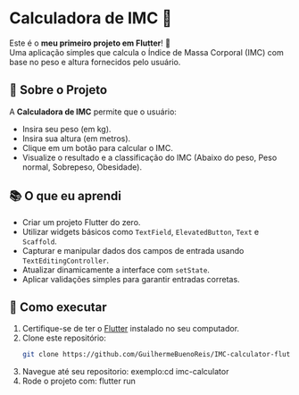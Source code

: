 # Calculadora de IMC 📱

Este é o **meu primeiro projeto em Flutter**! 🎉  
Uma aplicação simples que calcula o Índice de Massa Corporal (IMC) com base no peso e altura fornecidos pelo usuário.

## 📝 Sobre o Projeto

A **Calculadora de IMC** permite que o usuário:
- Insira seu peso (em kg).
- Insira sua altura (em metros).
- Clique em um botão para calcular o IMC.
- Visualize o resultado e a classificação do IMC (Abaixo do peso, Peso normal, Sobrepeso, Obesidade).

## 📚 O que eu aprendi

- Criar um projeto Flutter do zero.
- Utilizar widgets básicos como `TextField`, `ElevatedButton`, `Text` e `Scaffold`.
- Capturar e manipular dados dos campos de entrada usando `TextEditingController`.
- Atualizar dinamicamente a interface com `setState`.
- Aplicar validações simples para garantir entradas corretas.

## 🚀 Como executar

1. Certifique-se de ter o [Flutter](https://flutter.dev/) instalado no seu computador.
2. Clone este repositório:
   ```bash
   git clone https://github.com/GuilhermeBuenoReis/IMC-calculator-flutter.git
3. Navegue até seu repositorio:
   exemplo:cd imc-calculator
4. Rode o projeto com:
   flutter run
    

